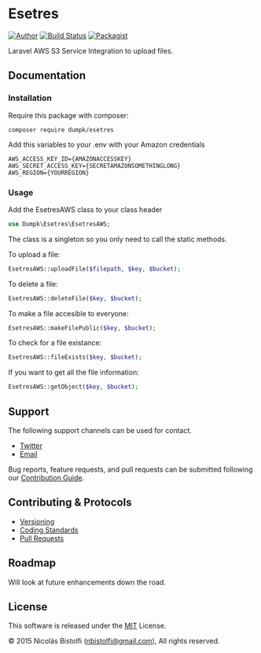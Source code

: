 # Esetres

[![Author](https://img.shields.io/badge/author-%40nicolasbistolfi-blue.svg)](https://twitter.com/nicolasbistolfi)
[![Build Status](https://travis-ci.org/dumpk/esetres.svg?branch=master)](https://travis-ci.org/dumpk/esetres)
[![Packagist](https://img.shields.io/packagist/l/Dumpk/Esetres.svg)](https://packagist.org/packages/Dumpk/Esetres)

Laravel AWS S3 Service Integration to upload files.

## Documentation

### Installation

Require this package with composer:

```
composer require dumpk/esetres
```

Add this variables to your .env with your Amazon credentials

```
AWS_ACCESS_KEY_ID={AMAZONACCESSKEY}
AWS_SECRET_ACCESS_KEY={SECRETAMAZONSOMETHINGLONG}
AWS_REGION={YOURREGION}
```


### Usage

Add the EsetresAWS class to your class header
```php
use Dumpk\Esetres\EsetresAWS;
```
The class is a singleton so you only need to call the static methods.

To upload a file:
```php
EsetresAWS::uploadFile($filepath, $key, $bucket);
```

To delete a file:
```php
EsetresAWS::deleteFile($key, $bucket);
```

To make a file accesible to everyone:
```php
EsetresAWS::makeFilePublic($key, $bucket);
```

To check for a file existance:
```php
EsetresAWS::fileExists($key, $bucket);
```

If you want to get all the file information:
```php
EsetresAWS::getObject($key, $bucket);
```


## Support

The following support channels can be used for contact.

- [Twitter](https://twitter.com/nicolasbistolfi)
- [Email](mailto:nbistolfi@gmail.com)

Bug reports, feature requests, and pull requests can be submitted following our [Contribution Guide](CONTRIBUTING.md).

## Contributing & Protocols

- [Versioning](CONTRIBUTING.md#versioning)
- [Coding Standards](CONTRIBUTING.md#coding-standards)
- [Pull Requests](CONTRIBUTING.md#pull-requests)

## Roadmap

Will look at future enhancements down the road.

## License

This software is released under the [MIT](LICENSE.md) License.

&copy; 2015 Nicolás Bistolfi (nbistolfi@gmail.com), All rights reserved.
